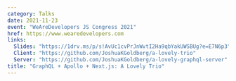 ```yaml
---
category: Talks
date: 2021-11-23
event: "WeAreDevelopers JS Congress 2021"
href: https://www.wearedevelopers.com
links:
  Slides: "https://1drv.ms/p/s!AvUc1cvPrJnWvtI2Ha9qbYakUWSBUg?e=E7N6p3"
  Client: "https://github.com/JoshuaKGoldberg/a-lovely-trio"
  Server: "https://github.com/JoshuaKGoldberg/a-lovely-graphql-server"
title: "GraphQL + Apollo + Next.js: A Lovely Trio"
---
```

